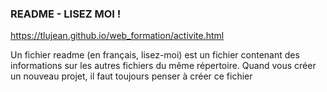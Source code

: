 ### README - LISEZ MOI !

https://tlujean.github.io/web_formation/activite.html


Un fichier readme (en français, lisez-moi) est un fichier contenant des informations sur les autres fichiers du même répertoire. 
Quand vous créer un nouveau projet, il faut toujours penser à créer ce fichier 
